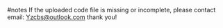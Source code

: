#notes
If the uploaded code file is missing or incomplete, please contact email: Yzcbs@outlook.com
thank you!
